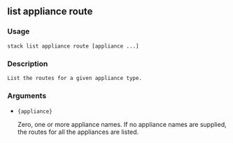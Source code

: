 ## list appliance route

### Usage

`stack list appliance route [appliance ...]`

### Description


	List the routes for a given appliance type.

	

### Arguments

* `{appliance}`

   Zero, one or more appliance names. If no appliance names are supplied,
	the routes for all the appliances are listed.



